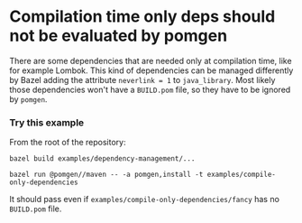 # Compilation time only deps should not be evaluated by pomgen

There are some dependencies that are needed only at compilation time, like for example Lombok.
This kind of dependencies can be managed differently by Bazel adding the attribute `neverlink = 1` to `java_library`.
Most likely those dependencies won't have a `BUILD.pom` file, so they have to be ignored by `pomgen`.

### Try this example

From the root of the repository:

```
bazel build examples/dependency-management/...
```

```
bazel run @pomgen//maven -- -a pomgen,install -t examples/compile-only-dependencies
```

It should pass even if `examples/compile-only-dependencies/fancy` has no `BUILD.pom` file.